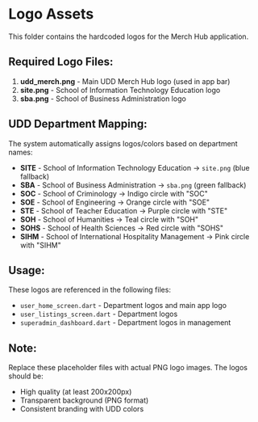 # Logo Assets

This folder contains the hardcoded logos for the Merch Hub application.

## Required Logo Files:

1. **udd_merch.png** - Main UDD Merch Hub logo (used in app bar)
2. **site.png** - School of Information Technology Education logo
3. **sba.png** - School of Business Administration logo

## UDD Department Mapping:

The system automatically assigns logos/colors based on department names:

- **SITE** - School of Information Technology Education → `site.png` (blue fallback)
- **SBA** - School of Business Administration → `sba.png` (green fallback)
- **SOC** - School of Criminology → Indigo circle with "SOC"
- **SOE** - School of Engineering → Orange circle with "SOE"
- **STE** - School of Teacher Education → Purple circle with "STE"
- **SOH** - School of Humanities → Teal circle with "SOH"
- **SOHS** - School of Health Sciences → Red circle with "SOHS"
- **SIHM** - School of International Hospitality Management → Pink circle with "SIHM"

## Usage:

These logos are referenced in the following files:
- `user_home_screen.dart` - Department logos and main app logo
- `user_listings_screen.dart` - Department logos
- `superadmin_dashboard.dart` - Department logos in management

## Note:

Replace these placeholder files with actual PNG logo images. The logos should be:
- High quality (at least 200x200px)
- Transparent background (PNG format)
- Consistent branding with UDD colors
